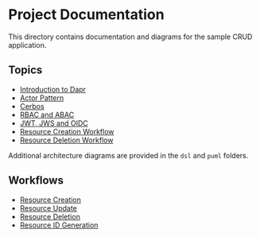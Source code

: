 # Project Documentation

This directory contains documentation and diagrams for the sample CRUD application.

## Topics
- [Introduction to Dapr](topics/dapr_intro.md)
- [Actor Pattern](topics/actor_pattern.md)
- [Cerbos](topics/cerbos_intro.md)
- [RBAC and ABAC](topics/rbac_abac.md)
- [JWT, JWS and OIDC](topics/jwt_oidc.md)
- [Resource Creation Workflow](resource_creation.md)
- [Resource Deletion Workflow](resource_deletion.md)

Additional architecture diagrams are provided in the `dsl` and `puml` folders.

## Workflows
- [Resource Creation](resource_creation.md)
- [Resource Update](resource_update.md)
- [Resource Deletion](resource_deletion.md)
- [Resource ID Generation](resource_id.md)
